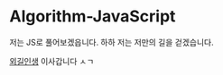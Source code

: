 # Algorithm-JavaScript

저는 JS로 풀어보겠읍니다.
하하 저는 저만의 길을 걷겠습니다.

<a href="https://github.com/Sanghyun0505/algorithm-javascript" target="_blank">외길인생</a> 이사갑니다 ㅅㄱ
